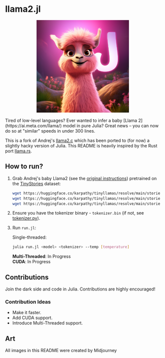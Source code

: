 # llama2.jl
<p align="center">
  <img src="assets/jl_cute_lama.png" width="300" height="300" alt="Cute Llama">
</p>
Tired of low-level languages? Ever wanted to infer a baby [Llama 2](https://ai.meta.com/llama/) model in pure Julia? Great news – you can now do so at "similar" speeds in under 300 lines.

This is a fork of Andrej's [llama2.c](https://github.com/karpathy/llama2.c) which has been ported to (for now) a slightly hacky version of Julia. This README is heavily inspired by the Rust port [llama.rs](https://github.com/gaxler/llama2.rs).

## How to run?

1. Grab Andrej's baby Llama2 (see the [original instructions](https://github.com/karpathy/llama2.c#feel-the-magic)) pretrained on the [TinyStories](https://huggingface.co/datasets/roneneldan/TinyStories) dataset:

    ```bash
    wget https://huggingface.co/karpathy/tinyllamas/resolve/main/stories15M.bin
    wget https://huggingface.co/karpathy/tinyllamas/resolve/main/stories42M.bin
    wget https://huggingface.co/karpathy/tinyllamas/resolve/main/stories110M.bin
    ```
2. Ensure you have the tokenizer binary - `tokenizer.bin` (if not, see [tokenizer.py](tokenizer.py)).
3. Run `run.jl`:

    Single-threaded:

    ```bash
    julia run.jl <model> <tokenizer> --temp [temperature]
    ```

   **Multi-Threaded**: In Progress  
   **CUDA**: In Progress
   
## Contributions

Join the dark side and code in Julia. 
Contributions are highly encouraged!

### Contribution Ideas

- Make it faster.
- Add CUDA support.
- Introduce Multi-Threaded support.

## Art
All images in this README were created by Midjourney
